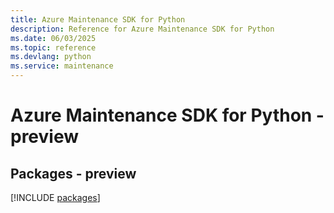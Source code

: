 ```yaml
---
title: Azure Maintenance SDK for Python
description: Reference for Azure Maintenance SDK for Python
ms.date: 06/03/2025
ms.topic: reference
ms.devlang: python
ms.service: maintenance
---
```

# Azure Maintenance SDK for Python - preview
## Packages - preview
[!INCLUDE [packages](maintenance-index.md)]